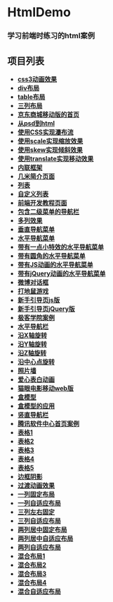 # HtmlDemo
### 学习前端时练习的html案例
## 项目列表

- **[css3动画效果](http://meishadevs.com/HtmlDemo/css3%E5%8A%A8%E7%94%BB%E6%95%88%E6%9E%9C/index.html)**
- **[div布局](http://meishadevs.com/HtmlDemo/div%E5%B8%83%E5%B1%80/div%E5%B8%83%E5%B1%80.html)**
- **[table布局](http://meishadevs.com/HtmlDemo/table%E5%B8%83%E5%B1%80/table%E5%B8%83%E5%B1%80.html)**
- **[三列布局](http://meishadevs.com/HtmlDemo/%E4%B8%89%E5%88%97%E5%B8%83%E5%B1%80/index.html)**
- **[京东商城移动版的首页](http://meishadevs.com/HtmlDemo/%E4%BA%AC%E4%B8%9C%E5%95%86%E5%9F%8E%E7%A7%BB%E5%8A%A8%E7%89%88/index.html)**
- **[从psd到html](http://meishadevs.com/HtmlDemo/%E4%BB%8Epsd%E5%88%B0html/index.html)**
- **[使用CSS实现瀑布流](http://meishadevs.com/HtmlDemo/%E4%BD%BF%E7%94%A8CSS%E5%AE%9E%E7%8E%B0%E7%80%91%E5%B8%83%E6%B5%81/index.html)**
- **[使用scale实现缩放效果](http://meishadevs.com/HtmlDemo/%E4%BD%BF%E7%94%A8scale%E5%AE%9E%E7%8E%B0%E7%BC%A9%E6%94%BE%E6%95%88%E6%9E%9C/index.html)**
- **[使用skew实现倾斜效果](http://meishadevs.com/HtmlDemo/%E4%BD%BF%E7%94%A8skew%E5%AE%9E%E7%8E%B0%E5%80%BE%E6%96%9C%E6%95%88%E6%9E%9C/index.html)**
- **[使用translate实现移动效果](http://meishadevs.com/HtmlDemo/%E4%BD%BF%E7%94%A8translate%E5%AE%9E%E7%8E%B0%E7%A7%BB%E5%8A%A8%E6%95%88%E6%9E%9C/index.html)**
- **[内联框架](http://meishadevs.com/HtmlDemo/%E5%86%85%E8%81%94%E6%A1%86%E6%9E%B6/index01.html)**
- **[几米简介页面](http://meishadevs.com/HtmlDemo/%E5%87%A0%E7%B1%B3%E7%AE%80%E4%BB%8B%E9%A1%B5%E9%9D%A2/index.html)**
- **[列表](http://meishadevs.com/HtmlDemo/%E5%88%97%E8%A1%A8/%E5%88%97%E8%A1%A8.html)**
- **[自定义列表](http://meishadevs.com/HtmlDemo/%E5%88%97%E8%A1%A8/%E8%87%AA%E5%AE%9A%E4%B9%89%E5%88%97%E8%A1%A8.html)**
- **[前端开发教程页面](http://meishadevs.com/HtmlDemo/%E5%89%8D%E7%AB%AF%E5%BC%80%E5%8F%91%E6%95%99%E7%A8%8B%E9%A1%B5%E9%9D%A2/index.html)**
- **[包含二级菜单的导航栏](http://meishadevs.com/HtmlDemo/%E5%8C%85%E5%90%AB%E4%BA%8C%E7%BA%A7%E8%8F%9C%E5%8D%95%E7%9A%84%E5%AF%BC%E8%88%AA%E6%A0%8F/index.html)**
- **[多列效果](http://meishadevs.com/HtmlDemo/%E5%A4%9A%E5%88%97%E6%95%88%E6%9E%9C/index.html)**
- **[垂直导航菜单](http://meishadevs.com/HtmlDemo/%E5%AF%BC%E8%88%AA%E6%9D%A1%E8%8F%9C%E5%8D%95%E5%88%B6%E4%BD%9C/01%20%E5%9E%82%E7%9B%B4%E8%8F%9C%E5%8D%95.html)**
- **[水平导航菜单](http://meishadevs.com/HtmlDemo/%E5%AF%BC%E8%88%AA%E6%9D%A1%E8%8F%9C%E5%8D%95%E5%88%B6%E4%BD%9C/02%20%E6%B0%B4%E5%B9%B3%E8%8F%9C%E5%8D%95.html)**
- **[带有一点小特效的水平导航菜单](http://meishadevs.com/HtmlDemo/%E5%AF%BC%E8%88%AA%E6%9D%A1%E8%8F%9C%E5%8D%95%E5%88%B6%E4%BD%9C/03%20%E6%B0%B4%E5%B9%B3%E8%8F%9C%E5%8D%95hover.html)**
- **[带有圆角的水平导航菜单](http://meishadevs.com/HtmlDemo/%E5%AF%BC%E8%88%AA%E6%9D%A1%E8%8F%9C%E5%8D%95%E5%88%B6%E4%BD%9C/04%20%E5%9C%86%E8%A7%92%E6%B0%B4%E5%B9%B3%E8%8F%9C%E5%8D%95.html)**
- **[带有JS动画的水平导航菜单](http://meishadevs.com/HtmlDemo/%E5%AF%BC%E8%88%AA%E6%9D%A1%E8%8F%9C%E5%8D%95%E5%88%B6%E4%BD%9C/05%20JS%E5%8A%A8%E7%94%BB%E6%B0%B4%E5%B9%B3%E8%8F%9C%E5%8D%95.html)**
- **[带有jQuery动画的水平导航菜单](http://meishadevs.com/HtmlDemo/%E5%AF%BC%E8%88%AA%E6%9D%A1%E8%8F%9C%E5%8D%95%E5%88%B6%E4%BD%9C/06%20JQ%E5%8A%A8%E7%94%BB%E6%B0%B4%E5%B9%B3%E8%8F%9C%E5%8D%95.html)**
- **[微博对话框](http://meishadevs.com/HtmlDemo/%E5%BE%AE%E5%8D%9A%E5%AF%B9%E8%AF%9D%E6%A1%86/index.html)**
- **[打地鼠游戏](http://meishadevs.com/HtmlDemo/%E6%89%93%E5%9C%B0%E9%BC%A0%E6%B8%B8%E6%88%8F%E4%BB%A3%E7%A0%81/index.html)**
- **[新手引导页js版](http://meishadevs.com/HtmlDemo/%E6%96%B0%E6%89%8B%E5%AF%BC%E8%88%AA%E8%AF%BE%E7%A8%8B%E6%BA%90%E4%BB%A3%E7%A0%81/index_js.html)**
- **[新手引导页jQuery版](http://meishadevs.com/HtmlDemo/%E6%96%B0%E6%89%8B%E5%AF%BC%E8%88%AA%E8%AF%BE%E7%A8%8B%E6%BA%90%E4%BB%A3%E7%A0%81/index_JQ.html)**
- **[极客学院案例](http://meishadevs.com/HtmlDemo/%E6%9E%81%E5%AE%A2%E5%AD%A6%E9%99%A2%E6%A1%88%E4%BE%8B/index.html)**
- **[水平导航栏](http://meishadevs.com/HtmlDemo/%E6%B0%B4%E5%B9%B3%E5%AF%BC%E8%88%AA%E6%A0%8F/index.html)**
- **[沿X轴旋转](http://meishadevs.com/HtmlDemo/%E6%B2%BFX%E8%BD%B4%E6%97%8B%E8%BD%AC/)**
- **[沿Y轴旋转](http://meishadevs.com/HtmlDemo/%E6%B2%BFY%E8%BD%B4%E6%97%8B%E8%BD%AC/)**
- **[沿Z轴旋转](http://meishadevs.com/HtmlDemo/%E6%B2%BFZ%E8%BD%B4%E6%97%8B%E8%BD%AC/)**
- **[沿中心点旋转](http://meishadevs.com/HtmlDemo/%E6%B2%BF%E4%B8%AD%E5%BF%83%E7%82%B9%E6%97%8B%E8%BD%AC/)**
- **[照片墙](http://meishadevs.com/HtmlDemo/%E7%85%A7%E7%89%87%E5%A2%99/index.html)**
- **[爱心表白动画](http://meishadevs.com/HtmlDemo/%E7%88%B1%E5%BF%83%E8%A1%A8%E7%99%BD%E5%8A%A8%E7%94%BB/index.html)**
- **[猫眼电影移动web版](http://meishadevs.com/HtmlDemo/%E7%8C%AB%E7%9C%BC%E7%94%B5%E5%BD%B1%E7%A7%BB%E5%8A%A8web%E7%89%88/index.html)**
- **[盒模型](http://meishadevs.com/HtmlDemo/%E7%9B%92%E5%AD%90%E6%A8%A1%E5%9E%8B/%E7%9B%92%E5%AD%90%E6%A8%A1%E5%9E%8B.html)**
- **[盒模型的应用](http://meishadevs.com/HtmlDemo/%E7%9B%92%E5%AD%90%E6%A8%A1%E5%9E%8B%E7%9A%84%E5%BA%94%E7%94%A8/index.html)**
- **[竖直导航栏](http://meishadevs.com/HtmlDemo/%E7%AB%96%E7%9B%B4%E5%AF%BC%E8%88%AA%E6%A0%8F/index.html)**
- **[腾讯软件中心首页案例](http://meishadevs.com/HtmlDemo/%E8%85%BE%E8%AE%AF%E8%BD%AF%E4%BB%B6%E4%B8%AD%E5%BF%83/index.html)**
- **[表格1](http://meishadevs.com/HtmlDemo/%E8%A1%A8%E6%A0%BC/%E8%A1%A8%E6%A0%BC1.html)**
- **[表格2](http://meishadevs.com/HtmlDemo/%E8%A1%A8%E6%A0%BC/%E8%A1%A8%E6%A0%BC2.html)**
- **[表格3](http://meishadevs.com/HtmlDemo/%E8%A1%A8%E6%A0%BC/%E8%A1%A8%E6%A0%BC3.html)**
- **[表格4](http://meishadevs.com/HtmlDemo/%E8%A1%A8%E6%A0%BC1/%E8%A1%A8%E6%A0%BC.html)**
- **[表格5](http://meishadevs.com/HtmlDemo/%E8%A1%A8%E6%A0%BC2/%E8%A1%A8%E6%A0%BC.html)**
- **[边框阴影](http://meishadevs.com/HtmlDemo/%E8%BE%B9%E6%A1%86%E7%9A%84%E9%98%B4%E5%BD%B1%E6%95%88%E6%9E%9C/%E8%BE%B9%E6%A1%86.html)**
- **[过渡动画效果](http://meishadevs.com/HtmlDemo/%E8%BF%87%E6%B8%A1%E5%8A%A8%E7%94%BB%E6%95%88%E6%9E%9C/index.html)**
- **[一列固定布局](http://meishadevs.com/HtmlDemo/%E9%A1%B5%E9%9D%A2%E5%B8%83%E5%B1%80%E7%BB%93%E6%9E%84/%E4%B8%80%E5%88%97%E5%9B%BA%E5%AE%9A.html)**
- **[一列自适应布局](http://meishadevs.com/HtmlDemo/%E9%A1%B5%E9%9D%A2%E5%B8%83%E5%B1%80%E7%BB%93%E6%9E%84/%E4%B8%80%E5%88%97%E8%87%AA%E9%80%82%E5%BA%94.html)**
- **[三列左右固定](http://meishadevs.com/HtmlDemo/%E9%A1%B5%E9%9D%A2%E5%B8%83%E5%B1%80%E7%BB%93%E6%9E%84/%E4%B8%89%E5%88%97%E5%B7%A6%E5%8F%B3%E5%9B%BA%E5%AE%9A.html)**
- **[三列自适应布局](http://meishadevs.com/HtmlDemo/%E9%A1%B5%E9%9D%A2%E5%B8%83%E5%B1%80%E7%BB%93%E6%9E%84/%E4%B8%89%E5%88%97%E8%87%AA%E9%80%82%E5%BA%94.html)**
- **[两列居中固定布局](http://meishadevs.com/HtmlDemo/%E9%A1%B5%E9%9D%A2%E5%B8%83%E5%B1%80%E7%BB%93%E6%9E%84/%E4%B8%A4%E5%88%97%E5%B1%85%E4%B8%AD%E5%9B%BA%E5%AE%9A.html)**
- **[两列居中自适应布局](http://meishadevs.com/HtmlDemo/%E9%A1%B5%E9%9D%A2%E5%B8%83%E5%B1%80%E7%BB%93%E6%9E%84/%E4%B8%A4%E5%88%97%E5%B1%85%E4%B8%AD%E8%87%AA%E9%80%82%E5%BA%94.html)**
- **[两列自适应布局](http://meishadevs.com/HtmlDemo/%E9%A1%B5%E9%9D%A2%E5%B8%83%E5%B1%80%E7%BB%93%E6%9E%84/%E4%B8%A4%E5%88%97%E8%87%AA%E9%80%82%E5%BA%94.html)**
- **[混合布局1](http://meishadevs.com/HtmlDemo/%E9%A1%B5%E9%9D%A2%E5%B8%83%E5%B1%80%E7%BB%93%E6%9E%84/%E6%B7%B7%E5%90%88%E5%B8%83%E5%B1%8001.html)**
- **[混合布局2](http://meishadevs.com/HtmlDemo/%E9%A1%B5%E9%9D%A2%E5%B8%83%E5%B1%80%E7%BB%93%E6%9E%84/%E6%B7%B7%E5%90%88%E5%B8%83%E5%B1%8002.html)**
- **[混合布局3](http://meishadevs.com/HtmlDemo/%E9%A1%B5%E9%9D%A2%E5%B8%83%E5%B1%80%E7%BB%93%E6%9E%84/%E6%B7%B7%E5%90%88%E5%B8%83%E5%B1%8003.html)**
- **[混合布局4](http://meishadevs.com/HtmlDemo/%E9%A1%B5%E9%9D%A2%E5%B8%83%E5%B1%80%E7%BB%93%E6%9E%84/%E6%B7%B7%E5%90%88%E5%B8%83%E5%B1%8004.html)**
- **[混合自适应布局](http://meishadevs.com/HtmlDemo/%E9%A1%B5%E9%9D%A2%E5%B8%83%E5%B1%80%E7%BB%93%E6%9E%84/%E6%B7%B7%E5%90%88%E5%B8%83%E5%B1%80%E8%87%AA%E9%80%82%E5%BA%94.html)**
